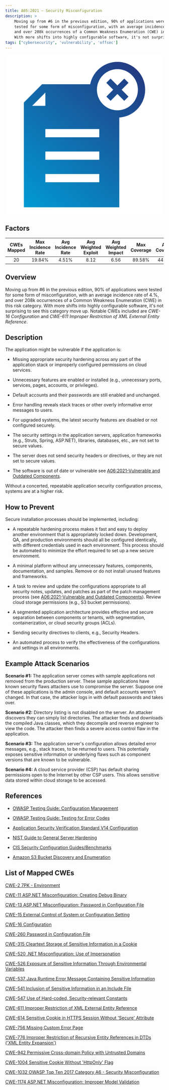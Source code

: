 ```yaml
---
title: A05:2021 – Security Misconfiguration  
description: >
    Moving up from #6 in the previous edition, 90% of applications were
    tested for some form of misconfiguration, with an average incidence rate of 4.%,
    and over 208k occurrences of a Common Weakness Enumeration (CWE) in this risk category.
    With more shifts into highly configurable software, it's not surprising to see this category move up.
tags: ["cybersecurity", 'vulnerability', 'offsec']
---
```


![Security Misconfiguration](security-misconfiguration.png)

## Factors

| CWEs Mapped | Max Incidence Rate | Avg Incidence Rate | Avg Weighted Exploit | Avg Weighted Impact | Max Coverage | Avg Coverage | Total Occurrences | Total CVEs |
|:-------------:|:--------------------:|:--------------------:|:--------------:|:--------------:|:----------------------:|:---------------------:|:-------------------:|:------------:|
| 20          | 19.84%             | 4.51%              | 8.12                 | 6.56                | 89.58%       | 44.84%       | 208,387           | 789        |

## Overview

Moving up from #6 in the previous edition, 90% of applications were
tested for some form of misconfiguration, with an average incidence rate of 4.%, and over 208k occurrences of a Common Weakness Enumeration (CWE) in this risk category. With more shifts into highly configurable software, it's not surprising to see this category move up.
Notable CWEs included are *CWE-16 Configuration* and *CWE-611 Improper
Restriction of XML External Entity Reference*.

## Description 

The application might be vulnerable if the application is:

-   Missing appropriate security hardening across any part of the
    application stack or improperly configured permissions on cloud
    services.

-   Unnecessary features are enabled or installed (e.g., unnecessary
    ports, services, pages, accounts, or privileges).

-   Default accounts and their passwords are still enabled and
    unchanged.

-   Error handling reveals stack traces or other overly informative
    error messages to users.

-   For upgraded systems, the latest security features are disabled or
    not configured securely.

-   The security settings in the application servers, application
    frameworks (e.g., Struts, Spring, ASP.NET), libraries, databases,
    etc., are not set to secure values.

-   The server does not send security headers or directives, or they are
    not set to secure values.

-   The software is out of date or vulnerable see [A06:2021-Vulnerable and Outdated Components](06-vulnerable-and-outdated-components.md).

Without a concerted, repeatable application security configuration
process, systems are at a higher risk.

## How to Prevent

Secure installation processes should be implemented, including:

-   A repeatable hardening process makes it fast and easy to deploy
    another environment that is appropriately locked down. Development,
    QA, and production environments should all be configured
    identically, with different credentials used in each environment.
    This process should be automated to minimize the effort required to
    set up a new secure environment.

-   A minimal platform without any unnecessary features, components,
    documentation, and samples. Remove or do not install unused features
    and frameworks.

-   A task to review and update the configurations appropriate to all
    security notes, updates, and patches as part of the patch management
    process (see [A06:2021-Vulnerable and Outdated Components](06-vulnerable-and-outdated-components.md)). Review
    cloud storage permissions (e.g., S3 bucket permissions).

-   A segmented application architecture provides effective and secure
    separation between components or tenants, with segmentation,
    containerization, or cloud security groups (ACLs).

-   Sending security directives to clients, e.g., Security Headers.

-   An automated process to verify the effectiveness of the
    configurations and settings in all environments.

## Example Attack Scenarios

**Scenario #1:** The application server comes with sample applications
not removed from the production server. These sample applications have
known security flaws attackers use to compromise the server. Suppose one
of these applications is the admin console, and default accounts weren't
changed. In that case, the attacker logs in with default passwords and
takes over.

**Scenario #2:** Directory listing is not disabled on the server. An
attacker discovers they can simply list directories. The attacker finds
and downloads the compiled Java classes, which they decompile and
reverse engineer to view the code. The attacker then finds a severe
access control flaw in the application.

**Scenario #3:** The application server's configuration allows detailed
error messages, e.g., stack traces, to be returned to users. This
potentially exposes sensitive information or underlying flaws such as
component versions that are known to be vulnerable.

**Scenario #4:** A cloud service provider (CSP) has default sharing
permissions open to the Internet by other CSP users. This allows
sensitive data stored within cloud storage to be accessed.

## References

-   [OWASP Testing Guide: Configuration
    Management](https://owasp.org/www-project-web-security-testing-guide/latest/4-Web_Application_Security_Testing/02-Configuration_and_Deployment_Management_Testing/README)

-   [OWASP Testing Guide: Testing for Error Codes](https://owasp.org/www-project-web-security-testing-guide/stable/4-Web_Application_Security_Testing/08-Testing_for_Error_Handling/01-Testing_For_Improper_Error_Handling)

-   [Application Security Verification Standard V14 Configuration](https://github.com/OWASP/ASVS/blob/master/4.0/en/0x22-V14-Config.md)

-   [NIST Guide to General Server
    Hardening](https://csrc.nist.gov/publications/detail/sp/800-123/final)

-   [CIS Security Configuration
    Guides/Benchmarks](https://www.cisecurity.org/cis-benchmarks/)

-   [Amazon S3 Bucket Discovery and
    Enumeration](https://blog.websecurify.com/2017/10/aws-s3-bucket-discovery.html)

## List of Mapped CWEs

[CWE-2 7PK - Environment](https://cwe.mitre.org/data/definitions/2.html)

[CWE-11 ASP.NET Misconfiguration: Creating Debug Binary](https://cwe.mitre.org/data/definitions/11.html)

[CWE-13 ASP.NET Misconfiguration: Password in Configuration File](https://cwe.mitre.org/data/definitions/13.html)

[CWE-15 External Control of System or Configuration Setting](https://cwe.mitre.org/data/definitions/15.html)

[CWE-16 Configuration](https://cwe.mitre.org/data/definitions/16.html)

[CWE-260 Password in Configuration File](https://cwe.mitre.org/data/definitions/260.html)

[CWE-315 Cleartext Storage of Sensitive Information in a Cookie](https://cwe.mitre.org/data/definitions/315.html)

[CWE-520 .NET Misconfiguration: Use of Impersonation](https://cwe.mitre.org/data/definitions/520.html)

[CWE-526 Exposure of Sensitive Information Through Environmental Variables](https://cwe.mitre.org/data/definitions/526.html)

[CWE-537 Java Runtime Error Message Containing Sensitive Information](https://cwe.mitre.org/data/definitions/537.html)

[CWE-541 Inclusion of Sensitive Information in an Include File](https://cwe.mitre.org/data/definitions/541.html)

[CWE-547 Use of Hard-coded, Security-relevant Constants](https://cwe.mitre.org/data/definitions/547.html)

[CWE-611 Improper Restriction of XML External Entity Reference](https://cwe.mitre.org/data/definitions/611.html)

[CWE-614 Sensitive Cookie in HTTPS Session Without 'Secure' Attribute](https://cwe.mitre.org/data/definitions/614.html)

[CWE-756 Missing Custom Error Page](https://cwe.mitre.org/data/definitions/756.html)

[CWE-776 Improper Restriction of Recursive Entity References in DTDs ('XML Entity Expansion')](https://cwe.mitre.org/data/definitions/776.html)

[CWE-942 Permissive Cross-domain Policy with Untrusted Domains](https://cwe.mitre.org/data/definitions/942.html)

[CWE-1004 Sensitive Cookie Without 'HttpOnly' Flag](https://cwe.mitre.org/data/definitions/1004.html)

[CWE-1032 OWASP Top Ten 2017 Category A6 - Security Misconfiguration](https://cwe.mitre.org/data/definitions/1032.html)

[CWE-1174 ASP.NET Misconfiguration: Improper Model Validation](https://cwe.mitre.org/data/definitions/1174.html)
